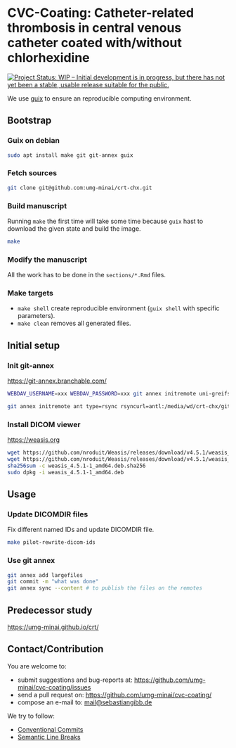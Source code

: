 # CVC-Coating: Catheter-related thrombosis in central venous catheter coated with/without chlorhexidine

[![Project Status: WIP – Initial development is in progress, but there has not yet been a stable, usable release suitable for the public.](https://www.repostatus.org/badges/latest/wip.svg)](https://www.repostatus.org/#wip)

We use [guix](https://guix.gnu.org) to ensure an reproducible computing environment.

## Bootstrap

### Guix on debian

```bash
sudo apt install make git git-annex guix
```

### Fetch sources

```bash
git clone git@github.com:umg-minai/crt-chx.git
```

### Build manuscript

Running `make` the first time will take some time because
`guix` hast to download the given state and build the image.

```bash
make
```

### Modify the manuscript

All the work has to be done in the `sections/*.Rmd` files.

### Make targets

- `make shell` create reproducible environment (`guix shell` with specific
  parameters).
- `make clean` removes all generated files.


## Initial setup

### Init git-annex

https://git-annex.branchable.com/

```bash
WEBDAV_USERNAME=xxx WEBDAV_PASSWORD=xxx git annex initremote uni-greifswald-nextcloud type=webdav url=https://nextcloud.uni-greifswald.de/remote.php/dav/files/gibbs/9726.crt-chx/git-annex chunk=10mb encryption=none

git annex initremote ant type=rsync rsyncurl=antl:/media/wd/crt-chx/git-annex chunk=10mb encryption=none
```

### Install DICOM viewer

https://weasis.org

```bash
wget https://github.com/nroduit/Weasis/releases/download/v4.5.1/weasis_4.5.1-1_amd64.deb
wget https://github.com/nroduit/Weasis/releases/download/v4.5.1/weasis_4.5.1-1_amd64.deb.sha256
sha256sum -c weasis_4.5.1-1_amd64.deb.sha256
sudo dpkg -i weasis_4.5.1-1_amd64.deb
```

## Usage

### Update DICOMDIR files

Fix different named IDs and update DICOMDIR file.

```bash
make pilot-rewrite-dicom-ids
```

### Use git annex

```bash
git annex add largefiles
git commit -m "what was done"
git annex sync --content # to publish the files on the remotes
```

## Predecessor study

https://umg-minai.github.io/crt/

## Contact/Contribution

You are welcome to:

- submit suggestions and bug-reports at: <https://github.com/umg-minai/cvc-coating/issues>
- send a pull request on: <https://github.com/umg-minai/cvc-coating/>
- compose an e-mail to: <mail@sebastiangibb.de>

We try to follow:

- [Conventional Commits](https://www.conventionalcommits.org/en/v1.0.0/)
- [Semantic Line Breaks](https://sembr.org/)
